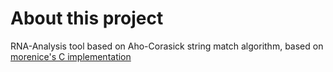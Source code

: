 # About this project

RNA-Analysis tool based on Aho-Corasick string match algorithm, based on [morenice's C implementation](https://github.com/morenice/ahocorasick)


